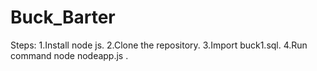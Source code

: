 # Buck_Barter
Steps:
1.Install node js.
2.Clone the repository.
3.Import buck1.sql.
4.Run command node nodeapp.js .
